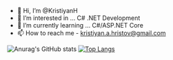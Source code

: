 - 👋 Hi, I’m @KristiyanH
- 👀 I’m interested in ... C# .NET Development
- 🌱 I’m currently learning ... C#/ASP.NET Core
- 📫 How to reach me - kristiyan.a.hristov@gmail.com

![Anurag's GitHub stats](https://github-readme-stats.vercel.app/api?username=KristiyanH&show_icons=true&theme=radical)
[![Top Langs](https://github-readme-stats.vercel.app/api/top-langs/?username=KristiyanH&layout=compact)](https://github.com/anuraghazra/github-readme-stats)
